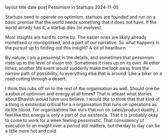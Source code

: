 layout	title	date
post
Pessimism in Startups
2024-11-05

Startups need to operate on optimism. startups are founded and run on a basic premise that the world needs something that it does not have. If the world alrrady has it, a startup dies (or evolves). 

Most insights are hard to come by. The easier ones are likely already monetised or monopolised, and a part of our narrative. So what happens in the pursuit up to finding out this insight? A lot of heartburn. 

 By nature, I am a pessimist in the details, and sometimes that pessimism rises up to the level of vision too. Sometimes it rises up on its own. At other times, another life event would suddenly make me look away from the narrow path of possibility, to everything else that is around. Like a biker on a road cutting through a desert. 

I think this rubs off on to the rest of the organisation as well. Should one be a robot of optimism and energy at all times? That is atleast what stories about Bhavish would have uou believe. I would like to think that that kind of a thing is existential critical for a n organisation that runs on operations as its life blood. For organisations like ours that run on sales/product duality, I feel like this energy is only a part of our existence. That it is probably okay to come to work for a week feeling pessimistic. That consistency of execution to an insight over a period still matters, but the day to day can be a little more hot and cold 